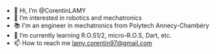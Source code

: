 - 👋 Hi, I’m @CorentinLAMY
- 👀 I’m interested in robotics and mechatronics
- 📚 I'm an engineer in mechatronics from Polytech Annecy-Chambéry
- 🌱 I’m currently learning R.O.S1/2, micro-R.O.S, Dart, etc.
- 📫 How to reach me lamy.corentin97@gmail.com
